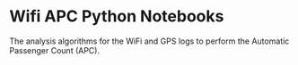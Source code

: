 Wifi APC Python Notebooks
===

The analysis algorithms for the WiFi and GPS logs to perform the Automatic Passenger Count (APC).
